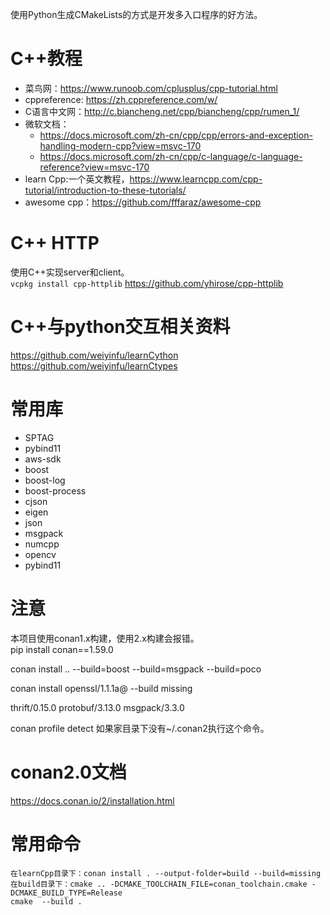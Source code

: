 使用Python生成CMakeLists的方式是开发多入口程序的好方法。  

# C++教程
* 菜鸟网：https://www.runoob.com/cplusplus/cpp-tutorial.html
* cppreference:
https://zh.cppreference.com/w/
* C语言中文网：http://c.biancheng.net/cpp/biancheng/cpp/rumen_1/
* 微软文档：
  * https://docs.microsoft.com/zh-cn/cpp/cpp/errors-and-exception-handling-modern-cpp?view=msvc-170
  * https://docs.microsoft.com/zh-cn/cpp/c-language/c-language-reference?view=msvc-170
* learn Cpp:一个英文教程，https://www.learncpp.com/cpp-tutorial/introduction-to-these-tutorials/
* awesome cpp：https://github.com/fffaraz/awesome-cpp

# C++ HTTP
使用C++实现server和client。  
`vcpkg install cpp-httplib`
https://github.com/yhirose/cpp-httplib  

# C++与python交互相关资料
https://github.com/weiyinfu/learnCython
https://github.com/weiyinfu/learnCtypes


# 常用库
* SPTAG
* pybind11
* aws-sdk
* boost
* boost-log
* boost-process
* cjson
* eigen
* json
* msgpack
* numcpp
* opencv
* pybind11

# 注意
本项目使用conan1.x构建，使用2.x构建会报错。  
pip install conan==1.59.0


conan install .. --build=boost --build=msgpack --build=poco

conan install openssl/1.1.1a@ --build missing


thrift/0.15.0
protobuf/3.13.0
msgpack/3.3.0

conan profile detect 如果家目录下没有~/.conan2执行这个命令。  

# conan2.0文档
https://docs.conan.io/2/installation.html

# 常用命令
```
在learnCpp目录下：conan install . --output-folder=build --build=missing
在build目录下：cmake .. -DCMAKE_TOOLCHAIN_FILE=conan_toolchain.cmake -DCMAKE_BUILD_TYPE=Release
cmake  --build .
```